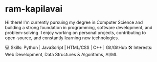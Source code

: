 # ram-kapilavai

Hi there! I'm currently pursuing my degree in Computer Science and building a strong foundation in programming, software development, and problem-solving. I enjoy working on personal projects, contributing to open-source, and constantly learning new technologies.

💻 Skills: Python | JavaScript | HTML/CSS | C++ | Git/GitHub
🛠️ Interests: Web Development, Data Structures & Algorithms, AI/ML
